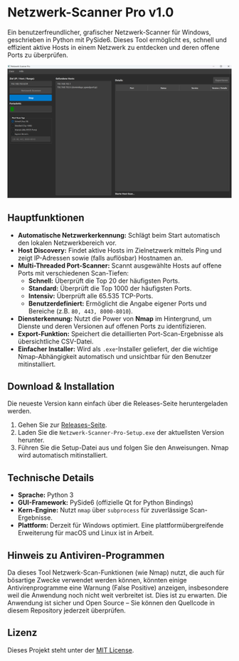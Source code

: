 # Netzwerk-Scanner Pro v1.0

Ein benutzerfreundlicher, grafischer Netzwerk-Scanner für Windows, geschrieben in Python mit PySide6. Dieses Tool ermöglicht es, schnell und effizient aktive Hosts in einem Netzwerk zu entdecken und deren offene Ports zu überprüfen.

![Screenshot der Host-Übersicht](screenshot-hosts.png)

## Hauptfunktionen

*   **Automatische Netzwerkerkennung:** Schlägt beim Start automatisch den lokalen Netzwerkbereich vor.
*   **Host Discovery:** Findet aktive Hosts im Zielnetzwerk mittels Ping und zeigt IP-Adressen sowie (falls auflösbar) Hostnamen an.
*   **Multi-Threaded Port-Scanner:** Scannt ausgewählte Hosts auf offene Ports mit verschiedenen Scan-Tiefen:
    *   **Schnell:** Überprüft die Top 20 der häufigsten Ports.
    *   **Standard:** Überprüft die Top 1000 der häufigsten Ports.
    *   **Intensiv:** Überprüft alle 65.535 TCP-Ports.
    *   **Benutzerdefiniert:** Ermöglicht die Angabe eigener Ports und Bereiche (z.B. `80, 443, 8000-8010`).
*   **Diensterkennung:** Nutzt die Power von **Nmap** im Hintergrund, um Dienste und deren Versionen auf offenen Ports zu identifizieren.
*   **Export-Funktion:** Speichert die detaillierten Port-Scan-Ergebnisse als übersichtliche CSV-Datei.
*   **Einfacher Installer:** Wird als `.exe`-Installer geliefert, der die wichtige Nmap-Abhängigkeit automatisch und unsichtbar für den Benutzer mitinstalliert.

## Download & Installation

Die neueste Version kann einfach über die Releases-Seite heruntergeladen werden.

1.  Gehen Sie zur [Releases-Seite](https://github.com/shot30012/Netzwerk-Scanner-Pro/releases/tag/v1.0).
2.  Laden Sie die `Netzwerk-Scanner-Pro-Setup.exe` der aktuellsten Version herunter.
3.  Führen Sie die Setup-Datei aus und folgen Sie den Anweisungen. Nmap wird automatisch mitinstalliert.

## Technische Details

*   **Sprache:** Python 3
*   **GUI-Framework:** PySide6 (offizielle Qt for Python Bindings)
*   **Kern-Engine:** Nutzt `nmap` über `subprocess` für zuverlässige Scan-Ergebnisse.
*   **Plattform:** Derzeit für Windows optimiert. Eine plattformübergreifende Erweiterung für macOS und Linux ist in Arbeit.

## Hinweis zu Antiviren-Programmen

Da dieses Tool Netzwerk-Scan-Funktionen (wie Nmap) nutzt, die auch für bösartige Zwecke verwendet werden können, könnten einige Antivirenprogramme eine Warnung (False Positive) anzeigen, insbesondere weil die Anwendung noch nicht weit verbreitet ist. Dies ist zu erwarten. Die Anwendung ist sicher und Open Source – Sie können den Quellcode in diesem Repository jederzeit überprüfen.

## Lizenz

Dieses Projekt steht unter der [MIT License](LICENSE).
